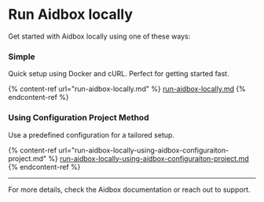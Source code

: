 # Run Aidbox locally

Get started with Aidbox locally using one of these ways:

### Simple&#x20;

Quick setup using Docker and cURL. Perfect for getting started fast.

{% content-ref url="run-aidbox-locally.md" %}
[run-aidbox-locally.md](run-aidbox-locally.md)
{% endcontent-ref %}

### Using Configuration Project Method

Use a predefined configuration for a tailored setup.

{% content-ref url="run-aidbox-locally-using-aidbox-configuraiton-project.md" %}
[run-aidbox-locally-using-aidbox-configuraiton-project.md](run-aidbox-locally-using-aidbox-configuraiton-project.md)
{% endcontent-ref %}

***

For more details, check the Aidbox documentation or reach out to support.
